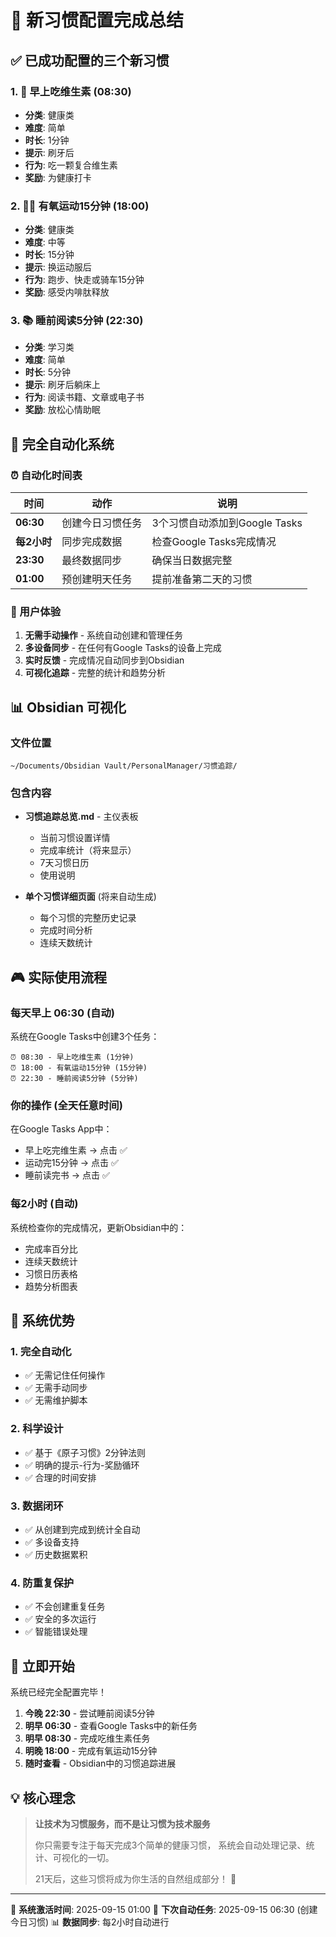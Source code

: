 # 🎯 新习惯配置完成总结

## ✅ 已成功配置的三个新习惯

### 1. 💊 早上吃维生素 (08:30)
- **分类**: 健康类
- **难度**: 简单
- **时长**: 1分钟
- **提示**: 刷牙后
- **行为**: 吃一颗复合维生素
- **奖励**: 为健康打卡

### 2. 🏃‍♂️ 有氧运动15分钟 (18:00)
- **分类**: 健康类
- **难度**: 中等
- **时长**: 15分钟
- **提示**: 换运动服后
- **行为**: 跑步、快走或骑车15分钟
- **奖励**: 感受内啡肽释放

### 3. 📚 睡前阅读5分钟 (22:30)
- **分类**: 学习类
- **难度**: 简单
- **时长**: 5分钟
- **提示**: 刷牙后躺床上
- **行为**: 阅读书籍、文章或电子书
- **奖励**: 放松心情助眠

## 🤖 完全自动化系统

### ⏰ 自动化时间表

| 时间 | 动作 | 说明 |
|------|------|------|
| **06:30** | 创建今日习惯任务 | 3个习惯自动添加到Google Tasks |
| **每2小时** | 同步完成数据 | 检查Google Tasks完成情况 |
| **23:30** | 最终数据同步 | 确保当日数据完整 |
| **01:00** | 预创建明天任务 | 提前准备第二天的习惯 |

### 📱 用户体验

1. **无需手动操作** - 系统自动创建和管理任务
2. **多设备同步** - 在任何有Google Tasks的设备上完成
3. **实时反馈** - 完成情况自动同步到Obsidian
4. **可视化追踪** - 完整的统计和趋势分析

## 📊 Obsidian 可视化

### 文件位置
`~/Documents/Obsidian Vault/PersonalManager/习惯追踪/`

### 包含内容
- **习惯追踪总览.md** - 主仪表板
  - 当前习惯设置详情
  - 完成率统计（将来显示）
  - 7天习惯日历
  - 使用说明

- **单个习惯详细页面** (将来自动生成)
  - 每个习惯的完整历史记录
  - 完成时间分析
  - 连续天数统计

## 🎮 实际使用流程

### 每天早上 06:30 (自动)
系统在Google Tasks中创建3个任务：
```
⏰ 08:30 - 早上吃维生素 (1分钟)
⏰ 18:00 - 有氧运动15分钟 (15分钟)
⏰ 22:30 - 睡前阅读5分钟 (5分钟)
```

### 你的操作 (全天任意时间)
在Google Tasks App中：
- 早上吃完维生素 → 点击 ✅
- 运动完15分钟 → 点击 ✅
- 睡前读完书 → 点击 ✅

### 每2小时 (自动)
系统检查你的完成情况，更新Obsidian中的：
- 完成率百分比
- 连续天数统计
- 习惯日历表格
- 趋势分析图表

## 🔄 系统优势

### 1. 完全自动化
- ✅ 无需记住任何操作
- ✅ 无需手动同步
- ✅ 无需维护脚本

### 2. 科学设计
- ✅ 基于《原子习惯》2分钟法则
- ✅ 明确的提示-行为-奖励循环
- ✅ 合理的时间安排

### 3. 数据闭环
- ✅ 从创建到完成到统计全自动
- ✅ 多设备支持
- ✅ 历史数据累积

### 4. 防重复保护
- ✅ 不会创建重复任务
- ✅ 安全的多次运行
- ✅ 智能错误处理

## 🚀 立即开始

系统已经完全配置完毕！

1. **今晚 22:30** - 尝试睡前阅读5分钟
2. **明早 06:30** - 查看Google Tasks中的新任务
3. **明早 08:30** - 完成吃维生素任务
4. **明晚 18:00** - 完成有氧运动15分钟
5. **随时查看** - Obsidian中的习惯追踪进展

## 💡 核心理念

> **让技术为习惯服务，而不是让习惯为技术服务**
>
> 你只需要专注于每天完成3个简单的健康习惯，
> 系统会自动处理记录、统计、可视化的一切。
>
> 21天后，这些习惯将成为你生活的自然组成部分！ 🎯

---

📅 **系统激活时间**: 2025-09-15 01:00
🔄 **下次自动任务**: 2025-09-15 06:30 (创建今日习惯)
📊 **数据同步**: 每2小时自动进行
